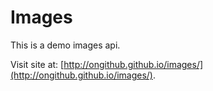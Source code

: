 Images
=======

This is a demo images api.

Visit site at: [http://ongithub.github.io/images/](http://ongithub.github.io/images/).
